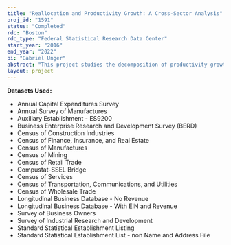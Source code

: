 ```yaml
---
title: "Reallocation and Productivity Growth: A Cross-Sector Analysis"
proj_id: "1591"
status: "Completed"
rdc: "Boston"
rdc_type: "Federal Statistical Research Data Center"
start_year: "2016"
end_year: "2022"
pi: "Gabriel Unger"
abstract: "This project studies the decomposition of productivity growth into the respective contributions of entering firms, exiting firms, surviving firms as a whole, and market share shifts between survivors, using a new decomposition method (the Dynamic Olley-Pakes Decomposition). The study will document the extent to which this productivity decomposition differs across different sectors of the economy (e.g., whether the contribution of net entry to productivity growth in the manufacturing sector is roughly the same as the contribution of net entry to productivity growth in the construction sector) and whether other aspects of the reallocation process (like the role of financial constraint on firm exit) are different across different sectors. "
layout: project
---
```


**Datasets Used:**

  - Annual Capital Expenditures Survey 
  - Annual Survey of Manufactures 
  - Auxiliary Establishment - ES9200 
  - Business Enterprise Research and Development Survey (BERD) 
  - Census of Construction Industries 
  - Census of Finance, Insurance, and Real Estate 
  - Census of Manufactures 
  - Census of Mining 
  - Census of Retail Trade 
  - Compustat-SSEL Bridge 
  - Census of Services 
  - Census of Transportation, Communications, and Utilities 
  - Census of Wholesale Trade 
  - Longitudinal Business Database - No Revenue 
  - Longitudinal Business Database - With EIN and Revenue 
  - Survey of Business Owners 
  - Survey of Industrial Research and Development 
  - Standard Statistical Establishment Listing 
  - Standard Statistical Establishment List - non Name and Address File 

